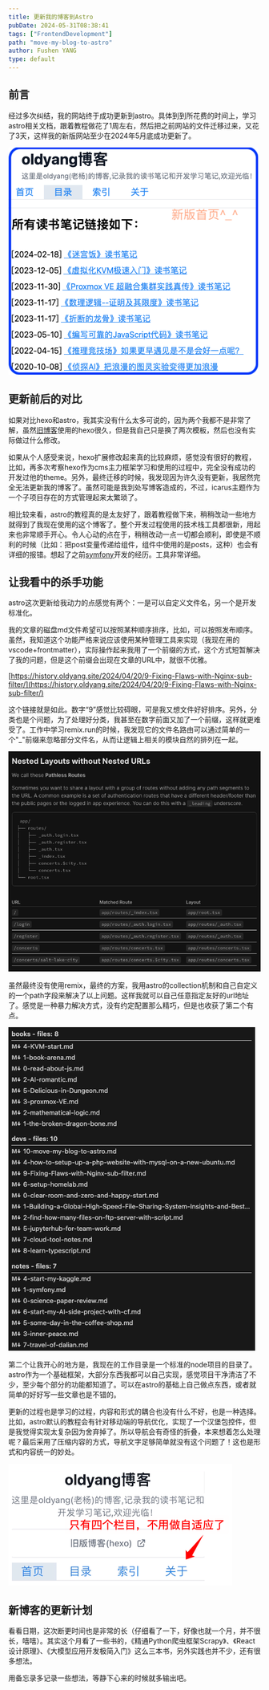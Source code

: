 ```yaml
---
title: 更新我的博客到Astro
pubDate: 2024-05-31T08:38:41
tags: ["FrontendDevelopment"]
path: "move-my-blog-to-astro"
author: Fushen YANG
type: default
---
```


## 前言

经过多次纠结，我的网站终于成功更新到astro。具体到到所花费的时间上，学习astro相关文档，跟着教程做花了1周左右，然后把之前网站的文件迁移过来，又花了3天，这样我的新版网站至少在2024年5月底成功更新了。

![新更新首页非常清爽，给人一种“我会写的有多又快的错觉”，哈哈哈](10/astro-blog-front.png)

## 更新前后的对比

如果对比hexo和astro，我其实没有什么太多可说的，因为两个我都不是非常了解，虽然[旧博客](http://history.oldyang.site)使用的hexo很久，但是我自己只是换了两次模板，然后也没有实际做过什么修改。

如果从个人感受来说，hexo扩展修改起来真的比较麻烦，感觉没有很好的教程，比如，再多次考察hexo作为cms主力框架学习和使用的过程中，完全没有成功的开发过他的theme。另外，最终迁移的时候，我发现因为许久没有更新，我居然完全无法更新我的博客了。虽然可能是我到处写博客造成的，不过，icarus主题作为一个子项目存在的方式管理起来太繁琐了。

相比较来看，astro的教程真的是太友好了，跟着教程做下来，稍稍改动一些地方就得到了我现在使用的这个博客了。整个开发过程使用的技术栈工具都很新，用起来也非常顺手开心。令人心动的点在于，稍稍改动一点一切都会顺利，即使是不顺利的时候（比如：把post变量传递给组件，组件中使用的是posts，这种）也会有详细的报错。想起了之前[symfony](/symfony)开发的经历。工具非常详细。

## 让我看中的杀手功能

astro这次更新给我动力的点感觉有两个：一是可以自定义文件名，另一个是开发标准化。

我的文章的磁盘md文件希望可以按照某种顺序排序，比如，可以按照发布顺序。虽然，我知道这个功能严格来说应该使用某种管理工具来实现（我现在用的vscode+frontmatter），实际操作起来我用了一个前缀的方式，这个方式短暂解决了我的问题，但是这个前缀会出现在文章的URL中，就很不优雅。

[https://history.oldyang.site/2024/04/20/9-Fixing-Flaws-with-Nginx-sub-filter/](https://history.oldyang.site/2024/04/20/9-Fixing-Flaws-with-Nginx-sub-filter/)

这个链接就是如此。数字“9”感觉比较碍眼，可是我又想文件好好排序。另外，分类也是个问题，为了处理好分类，我甚至在数字前面又加了一个前缀，这样就更难受了。工作中学习remix.run的时候，我发现它的文件名路由可以通过简单的一个"_"前缀来忽略部分文件名，从而让逻辑上相关的模块自然的排列在一起。

![remix.run的文档](10/remix-run-route-doc.png)

虽然最终没有使用remix，最终的方案，我用astro的collection机制和自己自定义的一个path字段来解决了以上问题。这样我就可以自己任意指定友好的url地址了。感觉是一种暴力解决方式，没有约定配置那么精巧，但是也收获了第二个有点。

![这是目前的排序图片](10/article-list.png)

第二个让我开心的地方是，我现在的工作目录是一个标准的node项目的目录了。astro作为一个基础框架，大部分东西我都可以自己实现，感觉项目干净清洁了不少，至少每个部分的功能都知道了。可以在astro的基础上自己做点东西，或者就简单的好好写一些文章也是不错的。

更新的过程也是学习的过程，内容和形式的耦合也没有什么不好，也是一种选择。比如，astro默认的教程会有针对移动端的导航优化，实现了一个汉堡包控件，但是我觉得实现太复杂因为舍弃掉了。所以导航会有奇怪的折叠，本来想着怎么处理呢？最后采用了压缩内容的方式，导航文字足够简单就没有这个问题了！这也是形式和内容统一的妙处。

![最终的导航](10/mobile-ui.png)

## 新博客的更新计划

看看日期，这次断更时间也是非常的长（仔细看了一下，好像也就一个月，并不很长，嘻嘻）。其实这个月看了一些书的，《精通Python爬虫框架Scrapy》、《React设计原理》、《大模型应用开发极简入门》这么三本书，另外实践也并不少，还有很多想法。

用备忘录多记录一些想法，等静下心来的时候就多输出吧。
